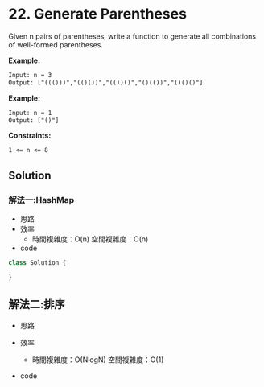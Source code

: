 # 22. Generate Parentheses

Given n pairs of parentheses, write a function to generate all combinations of well-formed parentheses.

**Example:**

```txt
Input: n = 3
Output: ["((()))","(()())","(())()","()(())","()()()"]
```

**Example:**

```txt
Input: n = 1
Output: ["()"]
```

**Constraints:**

```txt
1 <= n <= 8
```

## Solution

### 解法一:HashMap

- 思路
- 效率
  - 時間複雜度：O(n)
    空間複雜度：O(n)
- code

```java
class Solution {

}
```

## 解法二:排序

- 思路

- 效率

  - 時間複雜度：O(NlogN)
    空間複雜度：O(1)

- code

```java

```
